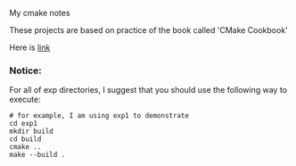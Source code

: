 My cmake notes

These projects are based on practice of the book called 'CMake Cookbook'

Here is [link](https://www.amazon.com/CMake-Cookbook-Building-packaging-software/dp/1788470710/ref=asc_df_1788470710/?tag=hyprod-20&linkCode=df0&hvadid=312125971120&hvpos=&hvnetw=g&hvrand=15814085671867213378&hvpone=&hvptwo=&hvqmt=&hvdev=c&hvdvcmdl=&hvlocint=&hvlocphy=9033281&hvtargid=pla-537075804368&psc=1&tag=&ref=&adgrpid=61316180839&hvpone=&hvptwo=&hvadid=312125971120&hvpos=&hvnetw=g&hvrand=15814085671867213378&hvqmt=&hvdev=c&hvdvcmdl=&hvlocint=&hvlocphy=9033281&hvtargid=pla-537075804368)



### Notice:

For all of exp directories, I suggest that you should use the following way to execute:
```
# for example, I am using exp1 to demonstrate
cd exp1
mkdir build 
cd build
cmake ..
make --build .

```
